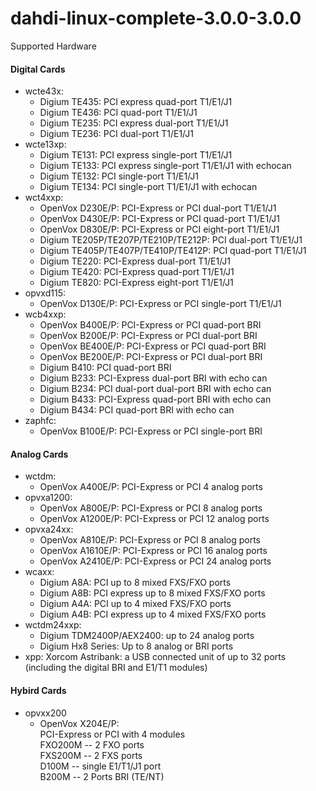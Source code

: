 dahdi-linux-complete-3.0.0-3.0.0
==

Supported Hardware
#### Digital Cards
- wcte43x:
  * Digium TE435: PCI express quad-port T1/E1/J1
  * Digium TE436: PCI quad-port T1/E1/J1
  * Digium TE235: PCI express dual-port T1/E1/J1
  * Digium TE236: PCI dual-port T1/E1/J1
- wcte13xp:
  * Digium TE131: PCI express single-port T1/E1/J1
  * Digium TE133: PCI express single-port T1/E1/J1 with echocan
  * Digium TE132: PCI single-port T1/E1/J1
  * Digium TE134: PCI single-port T1/E1/J1 with echocan
- wct4xxp:
  * OpenVox D230E/P: PCI-Express or PCI dual-port T1/E1/J1
  * OpenVox D430E/P: PCI-Express or PCI quad-port T1/E1/J1
  * OpenVox D830E/P: PCI-Express or PCI eight-port T1/E1/J1
  * Digium TE205P/TE207P/TE210P/TE212P: PCI dual-port T1/E1/J1
  * Digium TE405P/TE407P/TE410P/TE412P: PCI quad-port T1/E1/J1
  * Digium TE220: PCI-Express dual-port T1/E1/J1
  * Digium TE420: PCI-Express quad-port T1/E1/J1
  * Digium TE820: PCI-Express eight-port T1/E1/J1
- opvxd115:
  * OpenVox D130E/P: PCI-Express or PCI single-port T1/E1/J1
- wcb4xxp:
  * OpenVox B400E/P: PCI-Express or PCI quad-port BRI
  * OpenVox B200E/P: PCI-Express or PCI dual-port BRI
  * OpenVox BE400E/P: PCI-Express or PCI quad-port BRI
  * OpenVox BE200E/P: PCI-Express or PCI dual-port BRI
  * Digium B410: PCI quad-port BRI
  * Digium B233: PCI-Express dual-port BRI with echo can
  * Digium B234: PCI dual-port dual-port BRI with echo can
  * Digium B433: PCI-Express quad-port BRI with echo can
  * Digium B434: PCI quad-port BRI with echo can
- zaphfc:
   * OpenVox B100E/P: PCI-Express or PCI single-port BRI

#### Analog Cards
- wctdm:
  * OpenVox A400E/P: PCI-Express or PCI 4 analog ports
- opvxa1200:
  * OpenVox A800E/P: PCI-Express or PCI 8 analog ports
  * OpenVox A1200E/P: PCI-Express or PCI 12 analog ports
- opvxa24xx:
  * OpenVox A810E/P: PCI-Express or PCI 8 analog ports
  * OpenVox A1610E/P: PCI-Express or PCI 16 analog ports
  * OpenVox A2410E/P: PCI-Express or PCI 24 analog ports
- wcaxx:
  * Digium A8A: PCI up to 8 mixed FXS/FXO ports
  * Digium A8B: PCI express up to 8 mixed FXS/FXO ports
  * Digium A4A: PCI up to 4 mixed FXS/FXO ports
  * Digium A4B: PCI express up to 4 mixed FXS/FXO ports
- wctdm24xxp:
  * Digium TDM2400P/AEX2400: up to 24 analog ports
  * Digium Hx8 Series: Up to 8 analog or BRI ports
- xpp: Xorcom Astribank: a USB connected unit of up to 32 ports
  (including the digital BRI and E1/T1 modules)
  
#### Hybird Cards
- opvxx200
  * OpenVox X204E/P:   
                     PCI-Express or PCI with 4 modules  
                     FXO200M -- 2 FXO ports  
                     FXS200M -- 2 FXS ports  
                     D100M -- single E1/T1/J1 port  
                     B200M -- 2 Ports BRI (TE/NT)  
